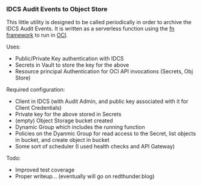 ### IDCS Audit Events to Object Store

This little utility is designed to be called periodically in order to archive the IDCS Audit Events. It is written as a serverless function using the [fn framework](https://fnproject.io/) to run in [OCI](https://cloud.oracle.com/). 

Uses:

* Public/Private Key authentication with IDCS
* Secrets in Vault to store the key for the above
* Resource principal Authentication for OCI API invocations (Secrets, Obj Store)

Required configuration:

* Client in IDCS (with Audit Admin, and public key associated with it for Client Credentials)
* Private key for the above stored in Secrets
* (empty) Object Storage bucket created
* Dynamic Group which includes the running function
* Policies on the Dyanmic Group for read access to the Secret, list objects in bucket, and create object in bucket
* Some sort of scheduler (I used health checks and API Gateway)

Todo:

* Improved test coverage
* Proper writeup... (eventually will go on redthunder.blog)
